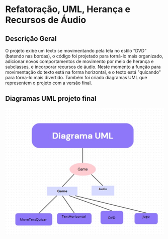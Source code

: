 #  Refatoração, UML, Herança e Recursos de Áudio

## Descrição Geral
O projeto exibe um texto se movimentando pela tela no estilo “DVD” (batendo nas bordas), o código foi projetado para torná-lo mais organizado, adicionar novos comportamentos de movimento por meio de herança e subclasses, e incorporar recursos de áudio. Neste momento a função para movimentação do texto está na forma horizontal, e o texto está "quicando" para tórna-lo mais divertido. Também foi criado diagramas UML que representem o projeto com a versão final.

## Diagramas UML projeto final


![Diagrama final](./assets/diagramaFinal.jpg)